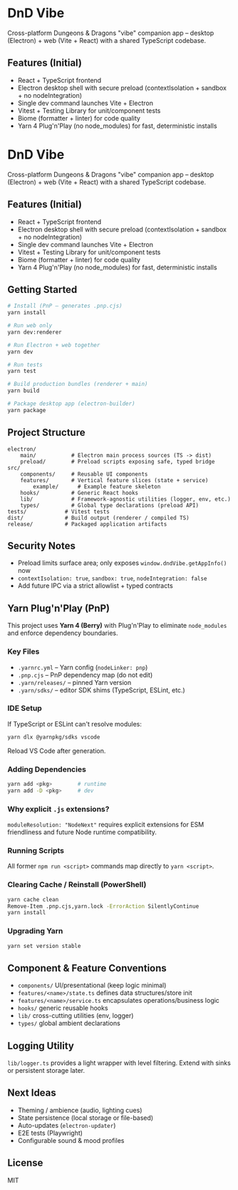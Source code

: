 # DnD Vibe

Cross-platform Dungeons & Dragons "vibe" companion app – desktop (Electron) + web (Vite + React) with a shared TypeScript codebase.

## Features (Initial)
- React + TypeScript frontend
- Electron desktop shell with secure preload (contextIsolation + sandbox + no nodeIntegration)
- Single dev command launches Vite + Electron
- Vitest + Testing Library for unit/component tests
- Biome (formatter + linter) for code quality
- Yarn 4 Plug'n'Play (no node_modules) for fast, deterministic installs
# DnD Vibe

Cross-platform Dungeons & Dragons "vibe" companion app – desktop (Electron) + web (Vite + React) with a shared TypeScript codebase.

## Features (Initial)
- React + TypeScript frontend
- Electron desktop shell with secure preload (contextIsolation + sandbox + no nodeIntegration)
- Single dev command launches Vite + Electron
- Vitest + Testing Library for unit/component tests
- Biome (formatter + linter) for code quality
- Yarn 4 Plug'n'Play (no node_modules) for fast, deterministic installs

## Getting Started
```bash
# Install (PnP – generates .pnp.cjs)
yarn install

# Run web only
yarn dev:renderer

# Run Electron + web together
yarn dev

# Run tests
yarn test

# Build production bundles (renderer + main)
yarn build

# Package desktop app (electron-builder)
yarn package
```

## Project Structure
```text
electron/
	main/           # Electron main process sources (TS -> dist)
	preload/        # Preload scripts exposing safe, typed bridge
src/
	components/     # Reusable UI components
	features/       # Vertical feature slices (state + service)
		example/      # Example feature skeleton
	hooks/          # Generic React hooks
	lib/            # Framework-agnostic utilities (logger, env, etc.)
	types/          # Global type declarations (preload API)
tests/            # Vitest tests
dist/             # Build output (renderer / compiled TS)
release/          # Packaged application artifacts
```

## Security Notes
- Preload limits surface area; only exposes `window.dndVibe.getAppInfo()` now
- `contextIsolation: true`, `sandbox: true`, `nodeIntegration: false`
- Add future IPC via a strict allowlist + typed contracts

## Yarn Plug'n'Play (PnP)
This project uses **Yarn 4 (Berry)** with Plug'n'Play to eliminate `node_modules` and enforce dependency boundaries.

### Key Files
- `.yarnrc.yml` – Yarn config (`nodeLinker: pnp`)
- `.pnp.cjs` – PnP dependency map (do not edit)
- `.yarn/releases/` – pinned Yarn version
- `.yarn/sdks/` – editor SDK shims (TypeScript, ESLint, etc.)

### IDE Setup
If TypeScript or ESLint can't resolve modules:
```bash
yarn dlx @yarnpkg/sdks vscode
```
Reload VS Code after generation.

### Adding Dependencies
```bash
yarn add <pkg>        # runtime
yarn add -D <pkg>     # dev
```

### Why explicit `.js` extensions?
`moduleResolution: "NodeNext"` requires explicit extensions for ESM friendliness and future Node runtime compatibility.

### Running Scripts
All former `npm run <script>` commands map directly to `yarn <script>`.

### Clearing Cache / Reinstall (PowerShell)
```bash
yarn cache clean
Remove-Item .pnp.cjs,yarn.lock -ErrorAction SilentlyContinue
yarn install
```

### Upgrading Yarn
```bash
yarn set version stable
```

## Component & Feature Conventions
- `components/` UI/presentational (keep logic minimal)
- `features/<name>/state.ts` defines data structures/store init
- `features/<name>/service.ts` encapsulates operations/business logic
- `hooks/` generic reusable hooks
- `lib/` cross-cutting utilities (env, logger)
- `types/` global ambient declarations

## Logging Utility
`lib/logger.ts` provides a light wrapper with level filtering. Extend with sinks or persistent storage later.

## Next Ideas
- Theming / ambience (audio, lighting cues)
- State persistence (local storage or file-based)
- Auto-updates (`electron-updater`)
- E2E tests (Playwright)
- Configurable sound & mood profiles

## License
MIT

